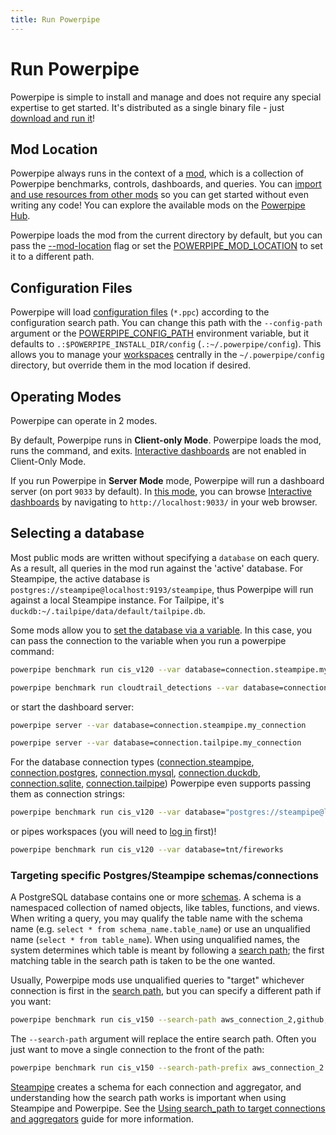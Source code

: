 ```yaml
---
title: Run Powerpipe
---
```


# Run Powerpipe

Powerpipe is simple to install and manage and does not require any special expertise to get started.  It's distributed as a single binary file - just [download and run it](/downloads)!

## Mod Location
Powerpipe always runs in the context of a [mod](/docs/build), which is a collection of Powerpipe benchmarks, controls, dashboards, and queries.  You can [import and use resources from other mods](/docs/build/mod-dependencies) so you can get started without even writing any code! You can explore the available mods on the [Powerpipe Hub](https://hub.powerpipe.io/).

Powerpipe loads the mod from the current directory by default, but you can pass the [--mod-location](/docs/reference/cli#global-flags) flag or set the [POWERPIPE_MOD_LOCATION](/docs/reference/env-vars/powerpipe_mod_location) to set it to a different path.  

## Configuration Files
Powerpipe will load [configuration files](/docs/reference/config-files) (`*.ppc`) according to the configuration search path.  You can change this path with the `--config-path` argument or the [POWERPIPE_CONFIG_PATH](/docs/reference/env-vars/powerpipe_config_path) environment variable, but it defaults to `.:$POWERPIPE_INSTALL_DIR/config` (`.:~/.powerpipe/config`).  This allows you to manage your [workspaces](/docs/run/workspaces) centrally in the `~/.powerpipe/config` directory, but override them in the mod location if desired.

## Operating Modes

Powerpipe can operate in 2 modes.

By default, Powerpipe runs in **Client-only Mode**.  Powerpipe loads the mod, runs the command, and exits.  [Interactive dashboards](/docs/run/dashboard) are not enabled in Client-Only Mode.

If you run Powerpipe in **Server Mode** mode, Powerpipe will run a dashboard server (on port `9033` by default).  In [this mode](/docs/run/server), you can browse [Interactive dashboards](/docs/run/dashboard) by navigating to `http://localhost:9033/` in your web browser.

## Selecting a database

Most public mods are written without specifying a `database` on each query.  As a result, all queries in the mod run against the 'active' database. For Steampipe, the active database is `postgres://steampipe@localhost:9193/steampipe`, thus Powerpipe will run against a local Steampipe instance. For Tailpipe, it's `duckdb:~/.tailpipe/data/default/tailpipe.db`.

Some mods allow you to [set the database via a variable](/docs/build/mod-database). In this case, you can pass the connection to the variable when you run a powerpipe command:

```bash
powerpipe benchmark run cis_v120 --var database=connection.steampipe.my_connection
```

```bash
powerpipe benchmark run cloudtrail_detections --var database=connection.tailpipe.my_connection
```


or start the dashboard server:

```bash
powerpipe server --var database=connection.steampipe.my_connection
```

```bash
powerpipe server --var database=connection.tailpipe.my_connection
```


For the database connection types ([connection.steampipe](/docs/reference/config-files/connection/steampipe),  [connection.postgres](/docs/reference/config-files/connection/postgres), [connection.mysql](/docs/reference/config-files/connection/mysql), [connection.duckdb](/docs/reference/config-files/connection/duckdb), [connection.sqlite](/docs/reference/config-files/connection/sqlite), [connection.tailpipe](/docs/reference/config-files/connection/tailpipe)) Powerpipe even supports passing them as connection strings:

```bash
powerpipe benchmark run cis_v120 --var database="postgres://steampipe@localhost:9193/steampipe"
```

or pipes workspaces (you will need to [log in](/docs/reference/cli/login) first)!
```bash
powerpipe benchmark run cis_v120 --var database=tnt/fireworks
```

### Targeting specific Postgres/Steampipe schemas/connections 

A PostgreSQL database contains one or more [schemas](https://www.postgresql.org/docs/current/ddl-schemas.html). A schema is a namespaced collection of named objects, like tables, functions, and views.   When writing a query, you may qualify the table name with the schema name (e.g. `select * from schema_name.table_name`) or use an unqualified name (`select * from table_name`).  When using unqualified names, the system determines which table is meant by following a [search path](https://www.postgresql.org/docs/current/ddl-schemas.html#DDL-SCHEMAS-PATH); the first matching table in the search path is taken to be the one wanted. 

Usually, Powerpipe mods use unqualified queries to "target" whichever connection is first in the [search path](https://steampipe.io/docs/guides/search-path), but you can specify a different path if you want:

```bash
powerpipe benchmark run cis_v150 --search-path aws_connection_2,github,slack
```

The `--search-path` argument will replace the entire search path.  Often you just want to move a single connection to the front of the path:

```bash
powerpipe benchmark run cis_v150 --search-path-prefix aws_connection_2
```

[Steampipe](https://steampipe.io) creates a schema for each connection and aggregator, and understanding how the search path works is important when using Steampipe and Powerpipe. See the [Using search_path to target connections and aggregators](https://steampipe.io/docs/guides/search-path) guide for more information.
